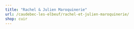 ```yaml
---
title: "Rachel & Julien Maroquinerie"
url: /caudebec-les-elbeuf/rachel-et-julien-maroquinerie/
shop: cuir
---
```

